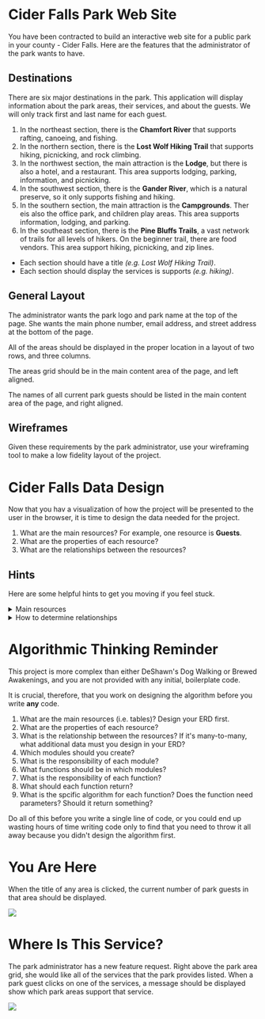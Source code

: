 # Cider Falls Park Web Site

You have been contracted to build an interactive web site for a public park in your county - Cider Falls. Here are the features that the administrator of the park wants to have.

## Destinations

There are six major destinations in the park. This application will display information about the park areas, their services, and about the guests. We will only track first and last name for each guest.

1. In the northeast section, there is the **Chamfort River** that supports rafting, canoeing, and fishing.
1. In the northern section, there is the **Lost Wolf Hiking Trail** that supports hiking, picnicking, and rock climbing.
1. In the northwest section, the main attraction is the **Lodge**, but there is also a hotel, and a restaurant. This area supports lodging, parking, information, and picnicking.
1. In the southwest section, there is the **Gander River**, which is a natural preserve, so it only supports fishing and hiking.
1. In the southern section, the main attraction is the  **Campgrounds**. Ther eis also the office park, and children play areas. This area supports information, lodging, and parking.
1. In the southeast section, there is the **Pine Bluffs Trails**, a vast network of trails for all levels of hikers. On the beginner trail, there are food vendors. This area support hiking, picnicking, and zip lines.

* Each section should have a title _(e.g. Lost Wolf Hiking Trail)_.
* Each section should display the services is supports _(e.g. hiking)_.

## General Layout

The administrator wants the park logo and park name at the top of the page. She wants the main phone number, email address, and street address at the bottom of the page.

All of the areas should be displayed in the proper location in a layout of two rows, and three columns.

The areas grid should be in the main content area of the page, and left aligned.

The names of all current park guests should be listed in the main content area of the page, and right aligned.

## Wireframes

Given these requirements by the park administrator, use your wireframing tool to make a low fidelity layout of the project.

# Cider Falls Data Design

Now that you hav a visualization of how the project will be presented to the user in the browser, it is time to design the data needed for the project.

1. What are the main resources? For example, one resource is **Guests**.
1. What are the properties of each resource?
1. What are the relationships between the resources?

## Hints

Here are some helpful hints to get you moving if you feel stuck.

<details>
    <summary>Main resources</summary>

These are the main resources, but may not be all of the tables you define in your ERD. That will depend on what you determine their relationships to be.

1. ParkAreas
1. Services
1. Guests

</details>

<details>
    <summary>How to determine relationships</summary>

Pick two resources in your ERD. For example, ParkAreas and Guests. Then ask yourself the following two questions.

1. Can a park area have many guests?
1. Can a guest currently be visting many park areas?

If the answer to only one of those questions is yes, the you have a one-to-many relationship. You put the foreign key on the correct resource and draw the relationship.

If the answer both one of those questions is yes, then you have a many-to-many relationship. This requires a joining table between the resources which will contain a foreign key to each main resource. Then draw both relationships.
</details>

# Algorithmic Thinking Reminder

This project is more complex than either DeShawn's Dog Walking or Brewed Awakenings, and you are not provided with any initial, boilerplate code.

It is crucial, therefore, that you work on designing the algorithm before you write **any** code.

1. What are the main resources (i.e. tables)? Design your ERD first.
1. What are the properties of each resource?
1. What is the relationship between the resources? If it's many-to-many, what additional data must you design in your ERD?
1. Which modules should you create?
1. What is the responsibility of each module?
1. What functions should be in which modules?
1. What is the responsibility of each function?
1. What should each function return?
1. What is the spcific algorithm for each function? Does the function need parameters? Should it return something?

Do all of this before you write a single line of code, or you could end up wasting hours of time writing code only to find that you need to throw it all away because you didn't design the algorithm first.

# You Are Here

When the title of any area is clicked, the current number of park guests in that area should be displayed.

![](https://raw.githubusercontent.com/nashville-software-school/client-side-mastery/cohort-60/book-4-deshawns-dog-walking/chapters/images/you-are-here.gif)

# Where Is This Service?

The park administrator has a new feature request. Right above the park area grid, she would like all of the services that the park provides listed. When a park guest clicks on one of the services, a message should be displayed show which park areas support that service.

![](./images/cider-falls-services.gif)

